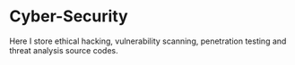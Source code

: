 # Cyber-Security
Here I store ethical hacking, vulnerability scanning, penetration testing and threat analysis source codes.
